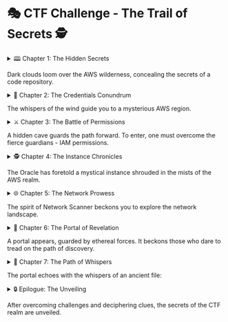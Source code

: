 
# 🎭 CTF Challenge - The Trail of Secrets 🕵️

<details>
  <summary> 🕮 Chapter 1: The Hidden Secrets

  Dark clouds loom over the AWS wilderness, concealing the secrets of a code repository.</summary>
  ```
  "Unveil the secrets buried in the GitHub. A journey through time may reveal the key to unlock the gates of knowledge."
  ```
</details>

<details>
  <summary> 🧭 Chapter 2: The Credentials Conundrum

  The whispers of the wind guide you to a mysterious AWS region.</summary>
  ```
  "Navigate through the AWS wilderness. Only those who wield the sacred AWS credentials can venture further."
```
</details>

<details>
  <summary> ⚔️ Chapter 3: The Battle of Permissions

  A hidden cave guards the path forward. To enter, one must overcome the fierce guardians - IAM permissions.</summary>
  ```
  "Brave warrior, don the armor of perseverance. Conquer the IAM guardians and unveil the secrets within."
```
</details>

<details>
  <summary> 🕵️ Chapter 4: The Instance Chronicles

  The Oracle has foretold a mystical instance shrouded in the mists of the AWS realm.</summary>
  ```
  "Invoke the power of 'Describe' to reveal the hidden instance. Seek the clues it guards."
```
</details>

<details>
  <summary> 🌐 Chapter 5: The Network Prowess

  The spirit of Network Scanner beckons you to explore the network landscape.</summary>
  ```
  "Harness the powers of "N***" to unveil the unseen. Discover the hidden that lies in the shadows."
```
</details>

<details>
  <summary> 🚪 Chapter 6: The Portal of Revelation

  A portal appears, guarded by ethereal forces. It beckons those who dare to tread on the path of discovery.</summary>
  ```
  "Venture to the IP:Port is already revealed. Seek the ancient knowledge hidden behind the portal at /Find."
```
</details>

<details>
  <summary> 📜 Chapter 7: The Path of Whispers

  The portal echoes with the whispers of an ancient file:</summary>
  ```
  "Embark on the final leg of the journey. Download the cryptic messages within one of most important file of aws on system to reveal the coveted secrets."
```
</details>

<details>
  <summary> 🔒 Epilogue: The Unveiling

  After overcoming challenges and deciphering clues, the secrets of the CTF realm are unveiled.</summary>
  ```
  "Congratulations, seeker of knowledge! You have successfully unraveled the secrets hidden within the AWS wilderness. Until we meet again on the next adventure!"
```
</details>
